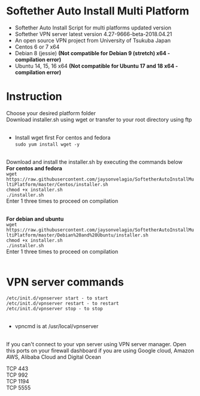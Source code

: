 # Softether Auto Install Multi Platform<br />
* Softether Auto Install Script for multi platforms updated version<br />
* Softether VPN server latest version 4.27-9666-beta-2018.04.21
* An open source VPN project from University of Tsukuba Japan<br />
* Centos 6 or 7 x64
* Debian 8 (jessie) <b>(Not compatible for Debian 9 (stretch) x64 - compilation error)</b>
* Ubuntu 14, 15, 16 x64 <b>(Not compatible for Ubuntu 17 and 18 x64 - compilation error)</b>
# Instruction<br />
Choose your desired platform folder<br />
Download installer.sh using wget or transfer to your root directory using ftp<br /><br />

* Install wget first For centos and fedora<br />
```sudo yum install wget -y```<br /><br /></b>

Download and install the installer.sh by executing the commands below<br />
<b>For centos and fedora</b><br />
```wget https://raw.githubusercontent.com/jaysonvelagio/SoftetherAutoInstallMultiPlatform/master/Centos/installer.sh```<br />
```chmod +x installer.sh```<br />
```./installer.sh```<br />
Enter 1 three times to proceed on compilation<br /><br />

<b>For debian and ubuntu</b><br />
```wget https://raw.githubusercontent.com/jaysonvelagio/SoftetherAutoInstallMultiPlatform/master/Debian%20and%20Ubuntu/installer.sh```<br />
```chmod +x installer.sh```<br />
```./installer.sh```<br /></b>
Enter 1 three times to proceed on compilation<br /><br />

# VPN server commands<br />
```/etc/init.d/vpnserver start - to start```<br />
```/etc/init.d/vpnserver restart - to restart```<br />
```/etc/init.d/vpnserver stop - to stop```<br /><br />

* vpncmd is at /usr/local/vpnserver<br /><br />

If you can't connect to your vpn server using VPN server manager. Open this ports on your firewall dashboard if you are using Google cloud, Amazon AWS, Alibaba Cloud and Digital Ocean<br />

TCP 443<br />
TCP 992<br />
TCP 1194<br />
TCP 5555<br />

